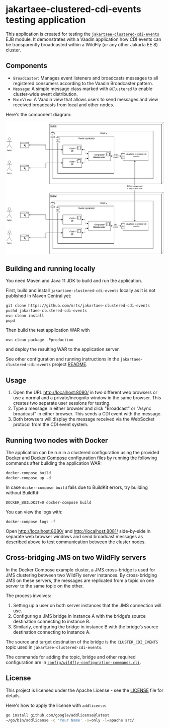 # jakartaee-clustered-cdi-events testing application

This application is created for testing the
[`jakartaee-clustered-cdi-events`](https://github.com/mrts/jakartaee-clustered-cdi-events)
EJB module. It demonstrates with a Vaadin application how CDI events can be
transparently broadcasted within a WildFly (or any other Jakarta EE 8) cluster.

## Components

- `Broadcaster`: Manages event listeners and broadcasts messages to all registered consumers according to the Vaadin Broadcaster pattern.
- `Message`: A simple message class marked with `@Clustered` to enable cluster-wide event distribution.
- `MainView`: A Vaadin view that allows users to send messages and view received broadcasts from local and other nodes.

Here's the component diagram:

![Component diagram](doc/component-diagram.png)

## Building and running locally

You need Maven and Java 11 JDK to build and run the application.

First, build and install `jakartaee-clustered-cdi-events` locally as it is not
published in Maven Central yet:

    git clone https://github.com/mrts/jakartaee-clustered-cdi-events
    pushd jakartaee-clustered-cdi-events
    mvn clean install
    popd

Then build the test application WAR with

    mvn clean package -Pproduction

and deploy the resulting WAR to the application server.

See other configuration and running instructions in the
`jakartaee-clustered-cdi-events` project
[README](https://github.com/mrts/jakartaee-clustered-cdi-events#configuration).

## Usage

1. Open the URL <http://localhost:8080/> in two different web browsers or use a
   normal and a private/incognito window in the same browser. This creates two
separate user sessions for testing.
2. Type a message in either browser and click "Broadcast" or "Async broadcast"
   in either browser. This sends a CDI event with the message.
3. Both browsers will display the message received via the WebSocket protocol
   from the CDI event system.

## Running two nodes with Docker

The application can be run in a clustered configuration using the provided
[Docker](Dockerfile) and [Docker Compose](docker-compose.yml) configuration
files by running the following commands after building the application WAR:

    docker-compose build
    docker-compose up -d

In case `docker-compose build` fails due to BuildKit errors, try building
without BuildKit:

    DOCKER_BUILDKIT=0 docker-compose build

You can view the logs with:

    docker-compose logs -f

Open <http://localhost:8080/> and <http://localhost:8081/> side-by-side in
separate web browser windows and send broadcast messages as described above to test
communication between the cluster nodes.

## Cross-bridging JMS on two WildFly servers

In the Docker Compose example cluster, a JMS cross-bridge is used for JMS
clustering between two WildFly server instances. By cross-bridging JMS on these
servers, the messages are replicated from a topic on one server to the same
topic on the other.

The process involves:

1. Setting up a user on both server instances that the JMS connection will use.
2. Configuring a JMS bridge in instance A with the bridge’s source destination
   connecting to instance B.
3. Similarly, configuring the bridge in instance B with the bridge’s source
   destination connecting to instance A.

The source and target destination of the bridge is the `CLUSTER_CDI_EVENTS`
topic used in `jakartaee-clustered-cdi-events`.

The commands for adding the topic, bridge and other required configuration are in
[`config/wildfly-configuration-commands.cli`](config/wildfly-configuration-commands.cli).

## License

This project is licensed under the Apache License - see the [LICENSE](LICENSE)
file for details.

Here's how to apply the license with `addlicense`:

```sh
go install github.com/google/addlicense@latest
~/go/bin/addlicense -c 'Your Name' -s=only -l=apache src/
```
